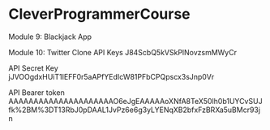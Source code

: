 # CleverProgrammerCourse

Module 9: Blackjack App

Module 10: Twitter Clone
API Keys
J84ScbQ5kVSkPlNovzsmMWyCr

API Secret Key
jJVOOgdxHUiT1IEFF0r5aAPfYEdIcW81PFbCPQpscx3sJnp0Vr

API Bearer token
AAAAAAAAAAAAAAAAAAAAAO6eJgEAAAAAoXNfA8TeX50lh0b1UYCvSUJfk%2BM%3DT13RbJ0pDAAL1JvPz6e6g3yLYENqXB2bfxFzBRXa5uBMcr93jn